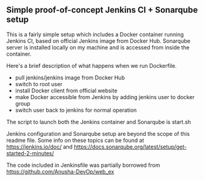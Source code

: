 ## Simple proof-of-concept Jenkins CI + Sonarqube setup

This is a fairly simple setup which includes a Docker container running Jenkins CI, based on official Jenkins image from Docker Hub. Sonarqube server is installed locally on my machine and is accessed from inside the container.

Here's a brief description of what happens when we run Dockerfile.
- pull jenkins/jenkins image from Docker Hub
- switch to root user
- install Docker client from official website
- make Docker accessible from Jenkins by adding jenkins user to docker group
- switch user back to jenkins for normal operation

The script to launch both the Jenkins container and Sonarqube is start.sh

Jenkins configuration and Sonarqube setup are beyond the scope of this readme file. Some info on these topics can be found at <https://jenkins.io/doc/> and <https://docs.sonarqube.org/latest/setup/get-started-2-minutes/>

The code included in Jenkinsfile was partially borrowed from https://github.com/Anusha-DevOp/web_ex
